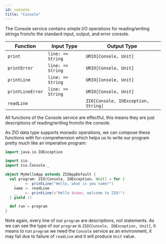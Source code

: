 ```yaml
---
id: console 
title: "Console"
---
```


The Console service contains simple I/O operations for reading/writing strings from/to the standard input, output, and error console.

| Function        | Input Type        | Output Type                         |
|-----------------|-------------------|-------------------------------------|
| `print`         | `line: => String` | `URIO[Console, Unit]`               |
| `printError`    | `line: => String` | `URIO[Console, Unit]`               |
| `printLine`     | `line: => String` | `URIO[Console, Unit]`               |
| `printLineError`| `line: => String` | `URIO[Console, Unit]`               |
| `readLine`      |                   | `ZIO[Console, IOException, String]` |

All functions of the Console service are effectful, this means they are just descriptions of reading/writing from/to the console. 

As ZIO data type supports monadic operations, we can compose these functions with for-comprehension which helps us to write our program pretty much like an imperative program:

```scala mdoc:compile-only
import java.io.IOException

import zio._
import zio.Console._

object MyHelloApp extends ZIOAppDefault {
  val program: ZIO[Console, IOException, Unit] = for {
    _    <- printLine("Hello, what is you name?")
    name <- readLine
    _    <- printLine(s"Hello $name, welcome to ZIO!")
  } yield ()

  def run = program
}
```

Note again, every line of our `program` are descriptions, not statements. As we can see the type of our `program` is `ZIO[Console, IOException, Unit]`, it means to run `program` we need the `Console` service as an environment, it may fail due to failure of `readLine` and it will produce `Unit` value.
